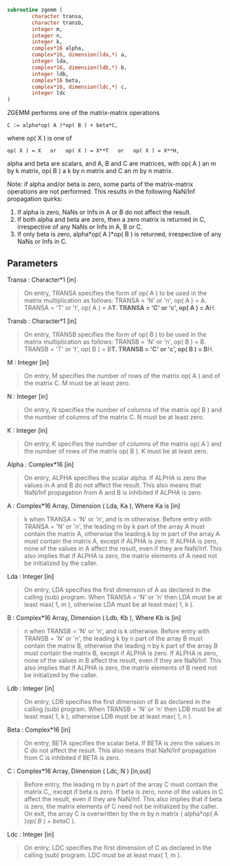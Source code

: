 ```fortran
subroutine zgemm (
		character transa,
		character transb,
		integer m,
		integer n,
		integer k,
		complex*16 alpha,
		complex*16, dimension(lda,*) a,
		integer lda,
		complex*16, dimension(ldb,*) b,
		integer ldb,
		complex*16 beta,
		complex*16, dimension(ldc,*) c,
		integer ldc
)
```

 ZGEMM  performs one of the matrix-matrix operations

    C := alpha*op( A )*op( B ) + beta*C,

 where  op( X ) is one of

    op( X ) = X   or   op( X ) = X**T   or   op( X ) = X**H,

 alpha and beta are scalars, and A, B and C are matrices, with op( A )
 an m by k matrix,  op( B )  a  k by n matrix and  C an m by n matrix.

 Note: if alpha and/or beta is zero, some parts of the matrix-matrix
  operations are not performed. This results in the following NaN/Inf
  propagation quirks:

  1. If alpha is zero, NaNs or Infs in A or B do not affect the result.
  2. If both alpha and beta are zero, then a zero matrix is returned in C,
   irrespective of any NaNs or Infs in A, B or C.
  3. If only beta is zero, alpha*op( A )*op( B ) is returned, irrespective
   of any NaNs or Infs in C.

## Parameters
Transa : Character*1 [in]
> On entry, TRANSA specifies the form of op( A ) to be used in
> the matrix multiplication as follows:
> TRANSA = 'N' or 'n',  op( A ) = A.
> TRANSA = 'T' or 't',  op( A ) = A**T.
> TRANSA = 'C' or 'c',  op( A ) = A**H.

Transb : Character*1 [in]
> On entry, TRANSB specifies the form of op( B ) to be used in
> the matrix multiplication as follows:
> TRANSB = 'N' or 'n',  op( B ) = B.
> TRANSB = 'T' or 't',  op( B ) = B**T.
> TRANSB = 'C' or 'c',  op( B ) = B**H.

M : Integer [in]
> On entry,  M  specifies  the number  of rows  of the  matrix
> op( A )  and of the  matrix  C.  M  must  be at least  zero.

N : Integer [in]
> On entry,  N  specifies the number  of columns of the matrix
> op( B ) and the number of columns of the matrix C. N must be
> at least zero.

K : Integer [in]
> On entry,  K  specifies  the number of columns of the matrix
> op( A ) and the number of rows of the matrix op( B ). K must
> be at least  zero.

Alpha : Complex*16 [in]
> On entry, ALPHA specifies the scalar alpha. If ALPHA is zero the
> values in A and B do not affect the result. This also means that
> NaN/Inf propagation from A and B is inhibited if ALPHA is zero.

A : Complex*16 Array, Dimension ( Lda, Ka ), Where Ka is [in]
> k  when  TRANSA = 'N' or 'n',  and is  m  otherwise.
> Before entry with  TRANSA = 'N' or 'n',  the leading  m by k
> part of the array  A  must contain the matrix  A,  otherwise
> the leading  k by m  part of the array  A  must contain  the
> matrix A, except if ALPHA is zero.
> If ALPHA is zero, none of the values in A affect the result, even
> if they are NaN/Inf. This also implies that if ALPHA is zero,
> the matrix elements of A need not be initialized by the caller.

Lda : Integer [in]
> On entry, LDA specifies the first dimension of A as declared
> in the calling (sub) program. When  TRANSA = 'N' or 'n' then
> LDA must be at least  max( 1, m ), otherwise  LDA must be at
> least  max( 1, k ).

B : Complex*16 Array, Dimension ( Ldb, Kb ), Where Kb is [in]
> n  when  TRANSB = 'N' or 'n',  and is  k  otherwise.
> Before entry with  TRANSB = 'N' or 'n',  the leading  k by n
> part of the array  B  must contain the matrix  B,  otherwise
> the leading  n by k  part of the array  B  must contain  the
> matrix B, except if ALPHA is zero.
> If ALPHA is zero, none of the values in B affect the result, even
> if they are NaN/Inf. This also implies that if ALPHA is zero,
> the matrix elements of B need not be initialized by the caller.

Ldb : Integer [in]
> On entry, LDB specifies the first dimension of B as declared
> in the calling (sub) program. When  TRANSB = 'N' or 'n' then
> LDB must be at least  max( 1, k ), otherwise  LDB must be at
> least  max( 1, n ).

Beta : Complex*16 [in]
> On entry,  BETA  specifies the scalar  beta. If BETA is zero the
> values in C do not affect the result. This also means that
> NaN/Inf propagation from C is inhibited if BETA is zero.

C : Complex*16 Array, Dimension ( Ldc, N ) [in,out]
> Before entry, the leading  m by n  part of the array  C must
> contain the matrix  C,, except if beta is zero.
> If beta is zero, none of the values in C affect the result, even
> if they are NaN/Inf. This also implies that if beta is zero,
> the matrix elements of C need not be initialized by the caller.
> On exit, the array  C  is overwritten by the  m by n  matrix
> ( alpha*op( A )*op( B ) + beta*C ).

Ldc : Integer [in]
> On entry, LDC specifies the first dimension of C as declared
> in  the  calling  (sub)  program.   LDC  must  be  at  least
> max( 1, m ).

